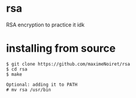 # rsa
RSA encryption to practice it idk

# installing from source
```
$ git clone https://github.com/maximeNoiret/rsa
$ cd rsa
$ make

Optional: adding it to PATH
# mv rsa /usr/bin
```
